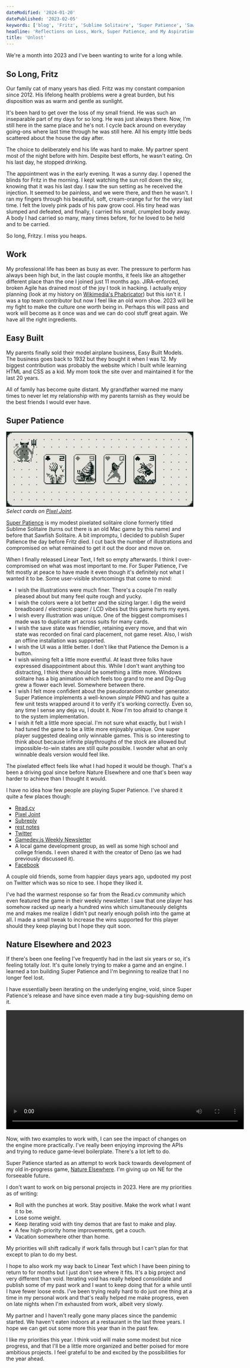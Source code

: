```yaml
---
dateModified: '2024-01-20'
datePublished: '2023-02-05'
keywords: ['blog', 'Fritz', 'Sublime Solitaire', 'Super Patience', 'Sawfish Solitaire', 'Nature Elsewhere']
headline: 'Reflections on Loss, Work, Super Patience, and My Aspirations for the Year.'
title: 'Unlost'
---
```


We're a month into 2023 and I've been wanting to write for a long while.

## So Long, Fritz

Our family cat of many years has died. Fritz was my constant companion
since 2012. His lifelong health problems were a great burden, but his
disposition was as warm and gentle as sunlight.

It's been hard to get over the loss of my small friend. He was such an
inseparable part of my days for so long. He was just always there. Now, I'm
still here in the same place and he's not. I cycle back around on everyday
going-ons where last time through he was still here. All his empty little beds
scattered about the house the day after.

The choice to deliberately end his life was hard to make. My partner spent most
of the night before with him. Despite best efforts, he wasn't eating. On his
last day, he stopped drinking.

The appointment was in the early evening. It was a sunny day. I opened the
blinds for Fritz in the morning. I kept watching the sun roll down the sky,
knowing that it was his last day. I saw the sun setting as he received the
injection. It seemed to be painless, and we were there, and then he wasn't. I
ran my fingers through his beautiful, soft, cream-orange fur for the very last
time. I felt the lovely pink pads of his paw grow cool. His tiny head was
slumped and defeated, and finally, I carried his small, crumpled body away. A
body I had carried so many, many times before, for he loved to be held and to be
carried.

So long, Fritzy. I miss you heaps.

## Work

My professional life has been as busy as ever. The pressure to perform has
always been high but, in the last couple months, it feels like an altogether
different place than the one I joined just 11 months ago. JIRA-enforced, broken
Agile has drained most of the joy I took in hacking. I actually enjoy planning
(look at my history on
[Wikimedia's Phabricator](https://phabricator.wikimedia.org/p/Niedzielski)) but
this isn't it. I was a top team contributor but now I feel like an old worn
shoe. 2023 will be my fight to make the culture one worth being in. Perhaps this
will pass and work will become as it once was and we can do cool stuff great
again. We have all the right ingredients.

## Easy Built

My parents finally sold their model airplane business, Easy Built Models. The
business goes back to 1932 but they bought it when I was 12. My biggest
contribution was probably the website which I built while learning HTML and CSS
as a kid. My mom took the site over and maintained it for the last 20 years.

All of family has become quite distant. My grandfather warned me many times to
never let my relationship with my parents tarnish as they would be the best
friends I would ever have.

## Super Patience

[![Super Patience on Pixel Joint.](super-patience-pixel-joint.png)](super-patience-pixel-joint.png)
_Select cards on [Pixel Joint](https://pixeljoint.com)._

[Super Patience](https://superpatience.com) is my modest pixelated solitaire
clone formerly titled Sublime Solitaire (turns out there is an old Mac game by
this name) and before that Sawfish Solitaire. A bit impromptu, I decided to
publish Super Patience the day before Fritz died. I cut back the number of
illustrations and compromised on what remained to get it out the door and move
on.

When I finally released Linear Text, I felt so empty afterwards. I think I
over-compromised on what was most important to me. For Super Patience, I've felt
mostly at peace to have made it even though it's definitely not what I wanted it
to be. Some user-visible shortcomings that come to mind:

- I wish the illustrations were much finer. There's a couple I'm really pleased
  about but many feel quite rough and yucky.
- I wish the colors were a lot better and the sizing larger. I dig the weird
  breadboard / electronic paper / LCD vibes but this game hurts my eyes.
- I wish every illustration was unique. One of the biggest compromises I made
  was to duplicate art across suits for many cards.
- I wish the save state was friendlier, retaining every move, and that win state
  was recorded on final card placement, not game reset. Also, I wish an offline
  installation was supported.
- I wish the UI was a little better. I don't like that Patience the Demon is a
  button.
- I wish winning felt a little more eventful. At least three folks have
  expressed disappointment about this. While I don't want anything too
  distracting, I think there should be something a little more. Windows
  solitaire has a big animation which feels too grand to me and Dig-Dug grew a
  flower each level. Somewhere between there.
- I wish I felt more confident about the pseudorandom number generator. Super
  Patience implements a well-known _simple_ PRNG and has quite a few unit tests
  wrapped around it to verify it's working correctly. Even so, any time I sense
  any deja vu, I doubt it. Now I'm too afraid to change it to the system
  implementation.
- I wish it felt a little more special. I'm not sure what exactly, but I wish I
  had tuned the game to be a little more enjoyably unique. One super player
  suggested dealing only winnable games. This is so interesting to think about
  because infinite playthroughs of the stock are allowed but impossible-to-win
  states are still quite possible. I wonder what an only winnable deals version
  would feel like.

The pixelated effect feels like what I had hoped it would be though. That's a
been a driving goal since before Nature Elsewhere and one that's been way harder
to achieve than I thought it would.

I have no idea how few people are playing Super Patience. I've shared it quite a
few places though:

- [Read.cv](https://read.cv/sn)
- [Pixel Joint](https://pixeljoint.com/pixelart/150515.htm)
- [Subreply](https://subreply.com/sn/29143)
- [rest notes](https://restnotes.email)
- [Twitter](https://twitter.com/niedzielski/status/1611896595494371328)
- [Gamedev.js Weekly Newsletter](http://us3.campaign-archive.com/?u=4ad274b490aa6da8c2d29b775&id=88db9f173f)
- A local game development group, as well as some high school and college
  friends. I even shared it with the creator of Deno (as we had previously
  discussed it).
- [Facebook](https://www.facebook.com/stephen.niedzielski/posts/pfbid02geWm4ahocyve64iYXHLVUgeYXkNDr1nUguYMgAebrucggVH4vUBsYdxPenrvwmY5l)

A couple old friends, some from happier days years ago, updooted my post on
Twitter which was so nice to see. I hope they liked it.

I've had the warmest response so far from the Read.cv community which even
featured the game in their weekly newsletter. I saw that one player has somehow
racked up nearly a hundred wins which simultaneously delights me and makes me
realize I didn't put nearly enough polish into the game at all. I made a small
tweak to increase the wins supported for this player should they keep playing
but I hope they quit soon.

## Nature Elsewhere and 2023

If there's been one feeling I've frequently had in the last six years or so,
it's feeling totally _lost_. It's quite lonely trying to make a game and an
engine. I learned a ton building Super Patience and I'm beginning to realize
that I no longer feel lost.

I have essentially been iterating on the underlying engine, void, since Super
Patience's release and have since even made a tiny bug-squishing demo on it.

<video controls width=640 src=bee-squisher.mp4></video>

Now, with two examples to work with, I can see the impact of changes on the
engine more practically. I've really been enjoying improving the APIs and trying
to reduce game-level boilerplate. There's a lot left to do.

Super Patience started as an attempt to work back towards development of my old
in-progress game, [Nature Elsewhere](https://natureelsewhere.com). I'm giving up
on NE for the forseeable future.

I don't want to work on big personal projects in 2023. Here are my priorities as
of writing:

- Roll with the punches at work. Stay positive. Make the work what I want it to
  be.
- Lose some weight.
- Keep iterating void with tiny demos that are fast to make and play.
- A few high-priority home improvements, get a couch.
- Vacation somewhere other than home.

My priorities will shift radically if work falls through but I can't plan for
that except to plan to do my best.

I hope to also work my way back to Linear Text which I have been pining to
return to for months but I just don't see where it fits. It's a big project and
very different than void. Iterating void has really helped consolidate and
publish some of my past work and I want to keep doing that for a while until I
have fewer loose ends. I've been trying really hard to do just one thing at a
time in my personal work and that's really helped me make progress, even on late
nights when I'm exhausted from work, albeit very slowly.

My partner and I haven't really gone many places since the pandemic started. We
haven't eaten indoors at a restaurant in the last three years. I hope we can get
out some more this year than in the past few.

I like my priorities this year. I think void will make some modest but nice
progress, and that I'll be a little more organized and better poised for more
ambitious projects. I feel grateful to be and excited by the possibilities for
the year ahead.
